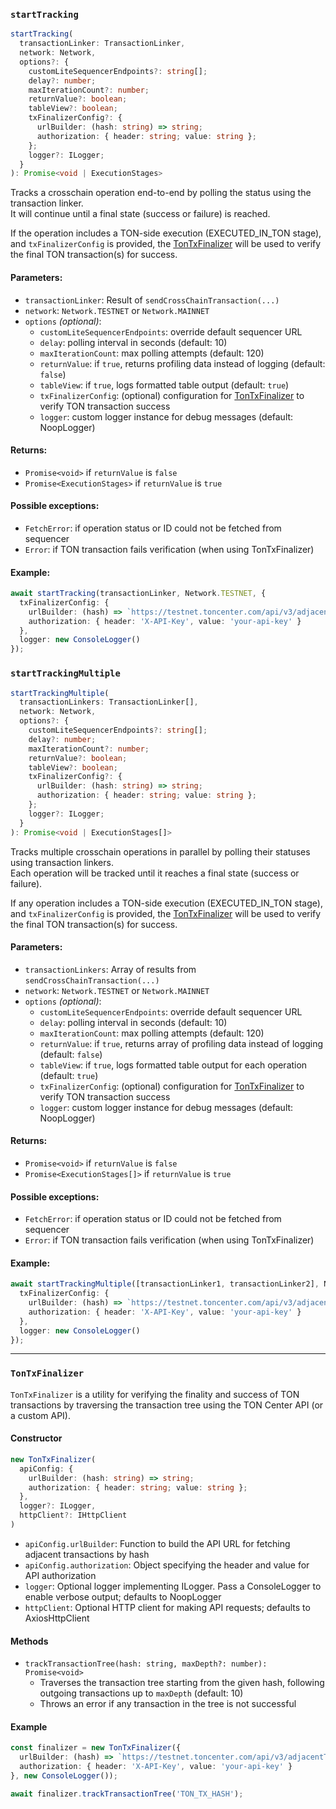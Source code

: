 ### `startTracking`

```ts
startTracking(
  transactionLinker: TransactionLinker,
  network: Network,
  options?: {
    customLiteSequencerEndpoints?: string[];
    delay?: number;
    maxIterationCount?: number;
    returnValue?: boolean;
    tableView?: boolean;
    txFinalizerConfig?: {
      urlBuilder: (hash: string) => string;
      authorization: { header: string; value: string };
    };
    logger?: ILogger;
  }
): Promise<void | ExecutionStages>
```

Tracks a crosschain operation end-to-end by polling the status using the transaction linker.  
It will continue until a final state (success or failure) is reached.

If the operation includes a TON-side execution (EXECUTED_IN_TON stage), and `txFinalizerConfig` is provided, the [TonTxFinalizer](#tontxfinalizer) will be used to verify the final TON transaction(s) for success.

#### Parameters:
- `transactionLinker`: Result of `sendCrossChainTransaction(...)`
- `network`: `Network.TESTNET` or `Network.MAINNET`
- `options` *(optional)*:
  - `customLiteSequencerEndpoints`: override default sequencer URL
  - `delay`: polling interval in seconds (default: 10)
  - `maxIterationCount`: max polling attempts (default: 120)
  - `returnValue`: if `true`, returns profiling data instead of logging (default: `false`)
  - `tableView`: if `true`, logs formatted table output (default: `true`)
  - `txFinalizerConfig`: (optional) configuration for [TonTxFinalizer](#tontxfinalizer) to verify TON transaction success
  - `logger`: custom logger instance for debug messages (default: NoopLogger)

#### Returns:
- `Promise<void>` if `returnValue` is `false`
- `Promise<ExecutionStages>` if `returnValue` is `true`

#### Possible exceptions:
- `FetchError`: if operation status or ID could not be fetched from sequencer
- `Error`: if TON transaction fails verification (when using TonTxFinalizer)

#### Example:
```ts
await startTracking(transactionLinker, Network.TESTNET, {
  txFinalizerConfig: {
    urlBuilder: (hash) => `https://testnet.toncenter.com/api/v3/adjacentTransactions?hash=${encodeURIComponent(hash)}&direction=out`,
    authorization: { header: 'X-API-Key', value: 'your-api-key' }
  },
  logger: new ConsoleLogger()
});
```

### `startTrackingMultiple`

```ts
startTrackingMultiple(
  transactionLinkers: TransactionLinker[],
  network: Network,
  options?: {
    customLiteSequencerEndpoints?: string[];
    delay?: number;
    maxIterationCount?: number;
    returnValue?: boolean;
    tableView?: boolean;
    txFinalizerConfig?: {
      urlBuilder: (hash: string) => string;
      authorization: { header: string; value: string };
    };
    logger?: ILogger;
  }
): Promise<void | ExecutionStages[]>
```

Tracks multiple crosschain operations in parallel by polling their statuses using transaction linkers.  
Each operation will be tracked until it reaches a final state (success or failure).

If any operation includes a TON-side execution (EXECUTED_IN_TON stage), and `txFinalizerConfig` is provided, the [TonTxFinalizer](#tontxfinalizer) will be used to verify the final TON transaction(s) for success.

#### Parameters:
- `transactionLinkers`: Array of results from `sendCrossChainTransaction(...)`
- `network`: `Network.TESTNET` or `Network.MAINNET`
- `options` *(optional)*:
  - `customLiteSequencerEndpoints`: override default sequencer URL
  - `delay`: polling interval in seconds (default: 10)
  - `maxIterationCount`: max polling attempts (default: 120)
  - `returnValue`: if `true`, returns array of profiling data instead of logging (default: `false`)
  - `tableView`: if `true`, logs formatted table output for each operation (default: `true`)
  - `txFinalizerConfig`: (optional) configuration for [TonTxFinalizer](#tontxfinalizer) to verify TON transaction success
  - `logger`: custom logger instance for debug messages (default: NoopLogger)

#### Returns:
- `Promise<void>` if `returnValue` is `false`
- `Promise<ExecutionStages[]>` if `returnValue` is `true`

#### Possible exceptions:
- `FetchError`: if operation status or ID could not be fetched from sequencer
- `Error`: if TON transaction fails verification (when using TonTxFinalizer)

#### Example:
```ts
await startTrackingMultiple([transactionLinker1, transactionLinker2], Network.TESTNET, {
  txFinalizerConfig: {
    urlBuilder: (hash) => `https://testnet.toncenter.com/api/v3/adjacentTransactions?hash=${encodeURIComponent(hash)}&direction=out`,
    authorization: { header: 'X-API-Key', value: 'your-api-key' }
  },
  logger: new ConsoleLogger()
});
```

---

### `TonTxFinalizer`

`TonTxFinalizer` is a utility for verifying the finality and success of TON transactions by traversing the transaction tree using the TON Center API (or a custom API).

#### Constructor
```ts
new TonTxFinalizer(
  apiConfig: {
    urlBuilder: (hash: string) => string;
    authorization: { header: string; value: string };
  },
  logger?: ILogger,
  httpClient?: IHttpClient
)
```
- `apiConfig.urlBuilder`: Function to build the API URL for fetching adjacent transactions by hash
- `apiConfig.authorization`: Object specifying the header and value for API authorization
- `logger`: Optional logger implementing ILogger. Pass a ConsoleLogger to enable verbose output; defaults to NoopLogger
- `httpClient`: Optional HTTP client for making API requests; defaults to AxiosHttpClient

#### Methods
- `trackTransactionTree(hash: string, maxDepth?: number): Promise<void>`
  - Traverses the transaction tree starting from the given hash, following outgoing transactions up to `maxDepth` (default: 10)
  - Throws an error if any transaction in the tree is not successful

#### Example
```ts
const finalizer = new TonTxFinalizer({
  urlBuilder: (hash) => `https://testnet.toncenter.com/api/v3/adjacentTransactions?hash=${encodeURIComponent(hash)}&direction=out`,
  authorization: { header: 'X-API-Key', value: 'your-api-key' }
}, new ConsoleLogger());

await finalizer.trackTransactionTree('TON_TX_HASH');
```
